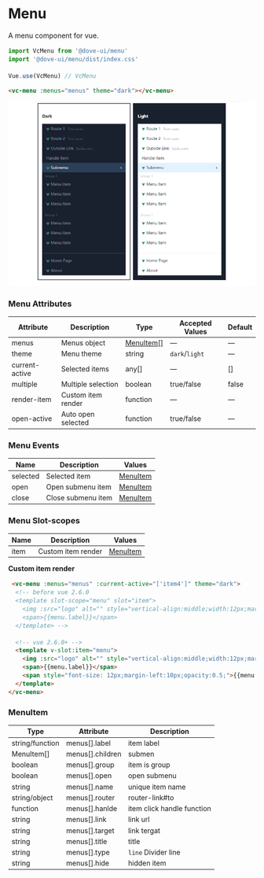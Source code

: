 # Menu

A menu component for vue.

```js
import VcMenu from '@dove-ui/menu'
import '@dove-ui/menu/dist/index.css'

Vue.use(VcMenu) // VcMenu
```

```html
<vc-menu :menus="menus" theme="dark"></vc-menu>
```

![](screenshot.png)

### Menu Attributes

| Attribute      | Description        | Type                    | Accepted Values | Default |
|----------------|--------------------|-------------------------|-----------------|---------|
| menus          | Menus object       | [MenuItem[]](#MenuItem) | —               | —       |
| theme          | Menu theme         | string                  | `dark`/`light`  | —       |
| current-active | Selected items     | any[]                   | —               | []      |
| multiple       | Multiple selection | boolean                 | true/false      | false   |
| render-item    | Custom item render | function                | —               | —       |
| open-active    | Auto open selected | function                | true/false      | —       |

### Menu Events

| Name     | Description        | Values                |
|----------|--------------------|-----------------------|
| selected | Selected item      | [MenuItem](#MenuItem) |
| open     | Open submenu item  | [MenuItem](#MenuItem) |
| close    | Close submenu item | [MenuItem](#MenuItem) |

### Menu Slot-scopes

| Name | Description        | Values                |
|------|--------------------|-----------------------|
| item | Custom item render | [MenuItem](#MenuItem) |

**Custom item render**

```html
 <vc-menu :menus="menus" :current-active="['item4']" theme="dark">
  <!-- before vue 2.6.0
  <template slot-scope="menu" slot="item">
    <img :src="logo" alt="" style="vertical-align:middle;width:12px;margin-right:5px;">
    <span>{{menu.label}}</span>
  </template> -->

  <!-- vue 2.6.0+ -->
  <template v-slot:item="menu">
    <img :src="logo" alt="" style="vertical-align:middle;width:12px;margin-right:5px;">
    <span>{{menu.label}}</span>
    <span style="font-size: 12px;margin-left:10px;opacity:0.5;">{{menu.description}}</span>
  </template>
</vc-menu>
```

### MenuItem

| Type            | Attribute        | Description                |
|-----------------|------------------|----------------------------|
| string/function | menus[].label    | item label                 |
| MenuItem[]      | menus[].children | submen                     |
| boolean         | menus[].group    | item is group              |
| boolean         | menus[].open     | open submenu               |
| string          | menus[].name     | unique item name           |
| string/object   | menus[].router   | router-link#to             |
| function        | menus[].hanlde   | item click handle function |
| string          | menus[].link     | link url                   |
| string          | menus[].target   | link tergat                |
| string          | menus[].title    | title                      |
| string          | menus[].type     | `line` Divider line        |
| string          | menus[].hide     | hidden item                |

